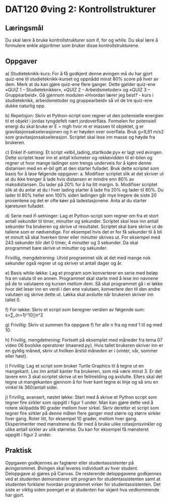 # DAT120 Øving 2: Kontrollstrukturer

## Læringsmål
Du skal lære å bruke kontrollstrukturer som if, for og while. Du skal lære å formulere enkle algoritmer som bruker disse kontrollstrukturene.

## Oppgaver
a) Studieteknikk-kurs: For å få godkjent denne øvingen må du har gjort quiz-ene til studieteknikk-kurset og oppnådd minst 80% score på hver av dem. Merk at du kan gjøre quiz-ene flere ganger. Dette gjelder quiz-ene «QUIZ 1 – Studieteknikker», «QUIZ 2 – Arbeidsmetoder» og «QUIZ 3 – Gruppearbeid». Gå gjennom modulen «Hvordan lærer jeg best? - kurs i studieteknikk, arbeidsmetoder og gruppearbeid» så vil de tre quiz-ene dukke naturlig opp.

b) Repetisjon: Skriv et Python-script som regner ut den potensielle energien til et objekt i jordas tyngdefelt nært jordoverflata. Formelen for potensiell energi du skal bruke er E = m*g*h hvor m er massen til objektet, g er gravitasjonsakselerasjonen og h er høyden over overflata. Bruk g=9,81 m/s2 som gravitasjonsakselerasjon. Scriptet skal lese inn masse og høyde fra brukeren.

c) Enkel if-setning: Et script «elbil_lading_startkode.py» er lagt ved øvingen. Dette scriptet leser inn et antall kilometer og rekkevidden til el-bilen og regner ut hvor mange ladinger som trengs underveis for å kjøre denne distansen med en el-bil gitt at den starter fulladet. Bruk dette scriptet som basis for å løse følgende oppgaver:
	a. Modifiser scriptet slik at det skriver ut at du ikke trenger å lade hvis distansen er mindre enn 80% av maksdistansen. Du lader på 20% for å ha litt margin.
	b. Modifiser scriptet slik at du antar at du i hver lading starter å lade fra 20% og lader til 80%. Du lader til 80% heller enn 100% siden ladingen går mye tregere de siste 20 prosentene og det er ofte køer på ladestasjonene. Anta at du starter kjøreturen fulladet.

d) Serie med if-setninger: Lag et Python-script som regner om fra et stort antall sekunder til timer, minutter og sekunder. Scriptet skal lese inn antall sekunder fra brukeren og skrive ut resultatet. Scriptet skal bare skrive ut de tallene som er nødvendige. For eksempel hvis det er for få sekunder til å bli et minutt så skal hverken timer eller minutter skrives ut. For eksempel med 243 sekunder blir det 0 timer, 4 minutter og 3 sekunder. Da skal programmet bare skrive ut minutter og sekunder.

Frivillig, mengdetrening: Utvid programmet slik at det med mange nok sekunder også regner ut og skriver ut antall dager og år.

e) Basis while-løkke: Lag et program som konverterer en serie med beløp fra en valuta til en annen. Programmet skal starte med å lese inn navnene på de to valutaene og kursen mellom dem. Så skal programmet gå i ei løkke hvor det leser inn en verdi i den ene valutaen, konvertere den til den andre valutaen og skrive dette ut. Løkka skal avslutte når brukeren skriver inn tallet 0.
	
f) For-løkke: Skriv et script som beregner verdien av følgende sum:
s=∑_(n=1)^10▒n^2 
	
g) Frivillig: Skriv ut summen fra oppgave f) for alle n fra og med 1 til og med 10.
	
h) Frivillig, mengdetrening: Fortsett på eksemplet med måneder fra tema 07 video 06 boolske operatorer (maaned.py). Hvis tallet brukeren skriver inn er en gyldig måned, skriv ut hvilken årstid måneden er i (vinter, vår, sommer eller høst).

i) Frivillig: Lag et script som bruker Turtle Graphics til å tegne ut en mangekant. Les inn antall kanter fra brukeren, som må være minst 3. Er det lavere enn 3 skal scriptet skrive ut en feilmelding og avslutte. Ellers skal det tegne ut mangekanten gjennom å for hver kant tegne ei linje og så snu en vinkel lik 360/antall sider.
	
j) Frivillig, avansert, nøstet løkke: Start med å skrive et Python script som tegner fire sirkler som oppgitt i figur 1 under. Man kan gjøre dette ved å rotere skilpadda 90 grader mellom hver sirkel. Skriv deretter et script som tegner fire sirkler på denne måten flere ganger med større og større sirkler hver gang. Roter litt, for eksempel 10 grader, mellom hver gang. Eksperimenter med mønstrene du får med å bruke ulike rotasjonsvinkler og ulike antall sirkler av ulik størrelse. Du kan for eksempel få mønsteret oppgitt i figur 2 under.

## Praktisk
Oppgaven godkjennes av faglærer eller studentassistenter på øvingsrommet. Øvingen skal leveres individuelt av hver student. Deloppgave a) gjøres på Canvas. De resterende deloppgavene godkjennes ved at studenten demonstrerer sitt program for studentassistenten samt at studenten forklarer hvordan programmet virker for studentassistenten. Det siste er viktig siden poenget er at studenten har skjønt hva vedkommende har gjort.
